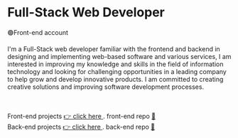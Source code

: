    # Full-Stack Web Developer 
   🟢Front-end account 
  
I'm a Full-Stack web developer familiar with the 
frontend and backend  in designing and implementing web-based software and various services, I am interested in improving my knowledge and skills in the field of information technology and looking for challenging opportunities in a leading company to help grow and develop innovative products. I am committed to creating creative solutions and improving software development processes.

<br/>
<br/>
Front-end projects
<a href="https://mahdizamanian.onrender.com/"> 👉 click here </a>. front-end repo  <a href="https://github.com/meytizn?tab=repositories">📑</a>
<br/>
Back-end projects
<a href="http://zamanianmehdi23blogproject.pythonanywhere.com/#"> 👉 click here </a> . back-end repo  <a href="https://github.com/Mehdizamanian?tab=repositories">📑</a>
